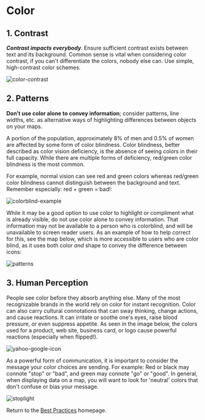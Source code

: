 # Color

## 1. Contrast  
**_Contrast impacts everybody_**. Ensure sufficient contrast exists between text and its background. Common sense is vital when considering color contrast, if you can't differentiate the colors, nobody else can. Use simple, high-contrast color schemes.

![color-contrast](http://www.usertesting.com/blog/wp-content/uploads/2014/12/color-contrast.png)

## 2. Patterns  
**Don’t use color alone to convey information**; consider patterns, line widths, etc. as alternative ways of highlighting differences between objects on your maps.

A portion of the population, approximately 8% of men and 0.5% of women are affected by some form of color blindness. Color blindness, better described as color vision deficiency, is the absence of seeing colors in their full capacity. While there are multiple forms of deficiency, red/green color blindness is the most common.

For example, normal vision can see red and green colors whereas red/green color blindness cannot distinguish between the background and text. Remember especially: red + green = bad!:

![colorblind-example](http://www.usertesting.com/blog/wp-content/uploads/2014/12/color-blind-example.png)

While it may be a good option to use color to highlight or compliment what is already visible, do not use color alone to convey information. That information may not be available to a person who is colorblind, and will be unavailable to screen reader users.  As an example of how to help correct for this, see the map below, which is more accessible to users who are color blind, as it uses both color *and* shape to convey the difference between icons:

![patterns](https://apps.health.state.mn.us/mndata-rest/app/resource/rest/files/PM25.png)

## 3. Human Perception
People see color before they absorb anything else. Many of the most recognizable brands in the world rely on color for instant recognition.  Color can also carry cultural connotations that can sway thinking, change actions, and cause reactions. It can irritate or soothe one's eyes, raise blood pressure, or even suppress appetite.  As seen in the image below, the colors used for a product, web site, business card, or logo cause powerful reactions (especially when flipped!).

![yahoo-google-icon](https://cloud.githubusercontent.com/assets/5023024/8877212/dea3ca6a-31e9-11e5-969c-2ca63a5e2982.png)

As a powerful form of communication, it is important to consider the message your color choices are sending. For example: Red or black may connote "stop" or "bad", and green may connote "go" or "good".  In general, when displaying data on a map, you will want to look for 'neutral' colors that don't confuse or bias your message.

![stoplight](http://findicons.com/files/icons/2320/x_mac_general/128/traffic_lights.png)

Return to the [Best Practices](../BestPractices.md) homepage.
